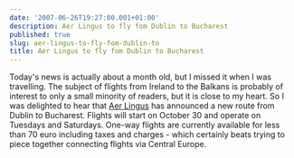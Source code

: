 ```yaml
---
date: '2007-06-26T19:27:00.001+01:00'
description: Aer Lingus to fly fom Dublin to Bucharest
published: true
slug: aer-lingus-to-fly-fom-dublin-to
title: Aer Lingus to fly fom Dublin to Bucharest
---
```


Today's news is actually about a month old, but I missed it when I was travelling. The subject of flights from Ireland to the Balkans is probably of interest to only a small minority of readers, but it is close to my heart. So I was delighted to hear that <a href="http://www.aerlingus.com/">Aer Lingus</a> has announced a new route from Dublin to Bucharest. Flights will start on October 30 and operate on Tuesdays and Saturdays. One-way flights are currently available for less than 70 euro including taxes and charges - which certainly beats trying to piece together connecting flights via Central Europe.